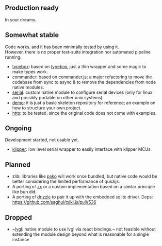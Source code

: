 ## Production ready

In your dreams.

## Somewhat stable

Code works, and it has been minimally tested by using it.  
However, there is no proper test-suite integration nor automated pipeline running.

- [typebox](https://github.com/KaruroChori/typebox-txiki-module): based on [typebox](https://github.com/sinclairzx81/typebox), just a thin wrapper and some magic to make types work.
- [commander](https://github.com/KaruroChori/commander-txiki-module): based on [commander.js](https://github.com/tj/commander.js); a major refactoring to move the codebase from sync to async & to remove the dependencies from node native modules.
- [serial](https://github.com/KaruroChori/serial-txiki-module): custom native module to configure serial devices (only for linux and possibly portable on other unix systems).
- [demo](https://github.com/KaruroChori/demo-txiki-module): it is just a basic skeleton repository for reference; an example on how to structure your own project.
- [http](https://github.com/KaruroChori/http-txiki-module): to be tested, since the original code does not come with examples.

## Ongoing

Development started, not usable yet.
- [klipper](https://github.com/KaruroChori/klipper-txiki-module): low level serial wrapper to easily interface with klipper MCUs.

## Planned

- zlib: libraries like [pako](https://www.npmjs.com/package/pako) will work once bundled, but native code would be better considering the limited performance of quickjs.
- A porting of [zx](https://github.com/google/zx) or a custom implementation based on a similar principle like bun did.
- A porting of [drizzle](https://orm.drizzle.team/) to pair it up with the embedded sqlite driver. Deps: https://github.com/saghul/txiki.js/pull/536

## Dropped
- ~[lvgl](https://github.com/KaruroChori/lvgl-txiki-module): native module to use lvgl via react bindings.~ not feasible without extending the module design beyond what is reasonable for a single instance
